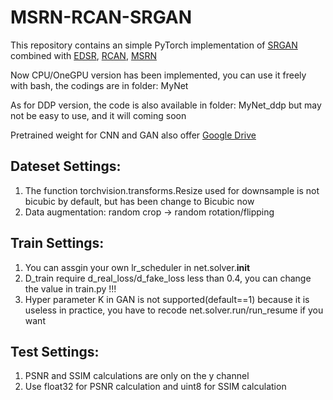 # MSRN-RCAN-SRGAN
This repository contains an simple PyTorch implementation of [SRGAN](https://arxiv.org/abs/1609.04802) combined with
    [EDSR](https://arxiv.org/abs/1707.02921),
    [RCAN](https://arxiv.org/abs/1807.02758), 
    [MSRN](https://arxiv.org/abs/1904.10698)

Now CPU/OneGPU version has been implemented, you can use it freely with bash, the codings are in folder: MyNet 
  
As for DDP version, the code is also available in folder: MyNet_ddp but may not be easy to use, and it will coming soon 
  
Pretrained weight for CNN and GAN also offer [Google Drive](https://drive.google.com/drive/folders/1SM0gsugcjTfYDlYrIqyWXFZyYuA6LkXc?usp=sharing)


## Dateset Settings:
1. The function torchvision.transforms.Resize used for downsample is not bicubic by default, but has been change to Bicubic now
2. Data augmentation: random crop -> random rotation/flipping


## Train Settings:
1. You can assgin your own lr_scheduler in net.solver.__init__
2. D_train require d_real_loss/d_fake_loss less than 0.4, you can change the value in train.py !!!
3. Hyper parameter K in GAN is not supported(default==1) because it is useless in practice, you have to recode net.solver.run/run_resume if you want


## Test Settings:
1. PSNR and SSIM calculations are only on the y channel
2. Use float32 for PSNR calculation and uint8 for SSIM calculation
